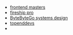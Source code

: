 - [frontend masters](https://frontendmasters.com/my-account/subscription/)
- [fireship pro](https://fireship.io/pro)
- [ByteByteGo systems design](https://bytebytego.com/courses/system-design-interview/distributed-message-queue)
- [topenddevs](https://topenddevs.com/dashboard)
- 